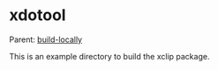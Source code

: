 xdotool
==========================

Parent: [build-locally](../../README.md)

This is an example directory to build the xclip package.


